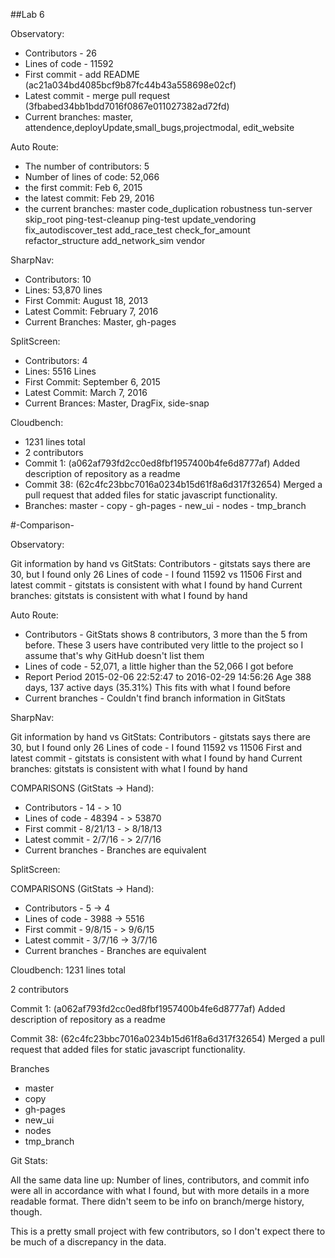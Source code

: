 ##Lab 6

Observatory:
* Contributors - 26
* Lines of code - 11592
* First commit - add README (ac21a034bd4085bcf9b87fc44b43a558698e02cf)
* Latest commit - merge pull request (3fbabed34bb1bdd7016f0867e011027382ad72fd)
* Current branches: master, attendence,deployUpdate,small_bugs,projectmodal,
  edit_website


Auto Route:
* The number of contributors: 5
* Number of lines of code: 52,066
* the first commit: Feb 6, 2015
* the latest commit: Feb 29, 2016
* the current branches: master code_duplication robustness tun-server skip_root ping-test-cleanup ping-test update_vendoring fix_autodiscover_test add_race_test check_for_amount refactor_structure add_network_sim vendor

SharpNav:
  * Contributors:  10
  * Lines:  53,870 lines
  * First Commit: August 18, 2013
  * Latest Commit: February 7, 2016
  * Current Branches: Master, gh-pages
  
SplitScreen:
  * Contributors: 4
  * Lines: 5516 Lines
  * First Commit: September 6, 2015
  * Latest Commit: March 7, 2016
  * Current Brances: Master, DragFix, side-snap

Cloudbench:
* 1231 lines total
* 2 contributors
* Commit 1: (a062af793fd2cc0ed8fbf1957400b4fe6d8777af) Added description of repository as a readme
* Commit 38: (62c4fc23bbc7016a0234b15d61f8a6d317f32654) Merged a pull request that added files for static javascript functionality.
* Branches: master - copy - gh-pages - new_ui - nodes - tmp_branch

#-Comparison-

Observatory:

Git information by hand vs GitStats:
Contributors - gitstats says there are 30, but I found only 26
Lines of code - I found 11592 vs 11506
First and latest commit - gitstats is consistent with what I found by hand
Current branches: gitstats is consistent with what I found by hand

Auto Route:
* Contributors - GitStats shows 8 contributors, 3 more than the 5 from before.  These 3 users have contributed very little to the project so I assume that's why GitHub doesn't list them
* Lines of code - 52,071, a little higher than the 52,066 I got before
* Report Period
  2015-02-06 22:52:47 to 2016-02-29 14:56:26
  Age
  388 days, 137 active days (35.31%)
  This fits with what I found before
* Current branches - Couldn't find branch information in GitStats

SharpNav:

Git information by hand vs GitStats:
Contributors - gitstats says there are 30, but I found only 26
Lines of code - I found 11592 vs 11506
First and latest commit - gitstats is consistent with what I found by hand
Current branches: gitstats is consistent with what I found by hand

COMPARISONS (GitStats -> Hand):
 * Contributors - 14 - > 10
 * Lines of code -  48394 - > 53870
 * First commit - 8/21/13 - > 8/18/13
 * Latest commit - 2/7/16 - > 2/7/16
 * Current branches - Branches are equivalent

SplitScreen:

COMPARISONS (GitStats -> Hand):
 * Contributors - 5 -> 4
 * Lines of code -  3988 -> 5516
 * First commit - 9/8/15 - > 9/6/15
 * Latest commit - 3/7/16 -> 3/7/16
 * Current branches - Branches are equivalent

Cloudbench:
1231 lines total

2 contributors

Commit 1: (a062af793fd2cc0ed8fbf1957400b4fe6d8777af) Added description of repository as a readme

Commit 38: (62c4fc23bbc7016a0234b15d61f8a6d317f32654) Merged a pull request that added files for static javascript functionality.

Branches
- master
- copy
- gh-pages
- new_ui
- nodes
- tmp_branch

Git Stats:

All the same data line up: Number of lines, contributors, and commit info were all in accordance with what I found, but with more details in a more readable format. There didn't seem to be info on branch/merge history, though. 

This is a pretty small project with few contributors, so I don't expect there to be much of a discrepancy in the data.
